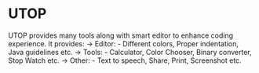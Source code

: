 # UTOP
UTOP provides many tools along with smart editor to enhance coding experience. 
It provides: 
  -> Editor: - Different colors, Proper indentation, Java guidelines etc. 
  -> Tools: - Calculator, Color Chooser, Binary converter, Stop Watch etc. 
  -> Other: - Text to speech, Share, Print, Screenshot etc.
